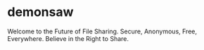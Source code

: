 # demonsaw
Welcome to the Future of File Sharing. Secure, Anonymous, Free, Everywhere. Believe in the Right to Share.
